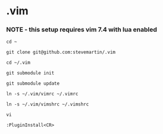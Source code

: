 .vim
====

### NOTE - this setup requires vim 7.4 with lua enabled

`cd ~`

`git clone git@github.com:stevemartin/.vim`

`cd ~/.vim`

`git submodule init`

`git submodule update`

`ln -s ~/.vim/vimrc ~/.vimrc`

`ln -s ~/.vim/vimshrc ~/.vimshrc`

`vi`

`:PluginInstall<CR>`
